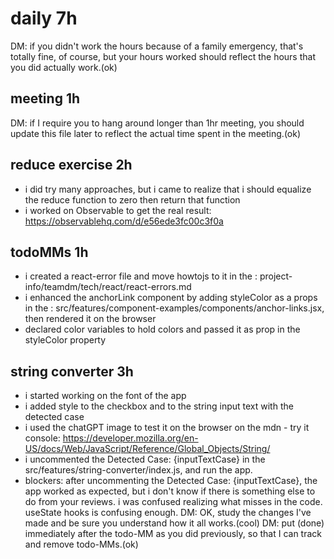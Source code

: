 # daily 7h

DM: if you didn't work the hours because of a family emergency, that's totally fine, of course, but your hours worked should reflect the hours that you did actually work.(ok)  

## meeting 1h

DM: if I require you to hang around longer than 1hr meeting, you should update this file later to reflect the actual time spent in the meeting.(ok)

## reduce exercise 2h
* i did try many approaches, but i came to realize that i should equalize the reduce function to zero then return that function
* i worked on Observable to get the real result: https://observablehq.com/d/e56ede3fc00c3f0a

## todoMMs 1h
* i created a react-error file and move howtojs to it in the : project-info/teamdm/tech/react/react-errors.md
* i enhanced the anchorLink component by adding styleColor as a props in the : src/features/component-examples/components/anchor-links.jsx, then rendered it on the browser
* declared color variables to hold colors and passed it as prop in the styleColor property
  
## string converter 3h
* i started working on the font of the app
* i added style to the checkbox and to the string input text with the detected case
* i used the chatGPT image to test it on the browser on the mdn - try it console: https://developer.mozilla.org/en-US/docs/Web/JavaScript/Reference/Global_Objects/String/
* i uncommented the Detected Case: {inputTextCase} in the src/features/string-converter/index.js, and run the app.
* blockers: after uncommenting the Detected Case: {inputTextCase}, the app worked as expected, but i don't know if there is something else to do from your reviews. i was confused realizing what misses in the code. useState hooks is confusing enough.
DM: OK, study the changes I've made and be sure you understand how it all works.(cool) DM: put (done) immediately after the todo-MM as you did previously, so that I can track and remove todo-MMs.(ok)